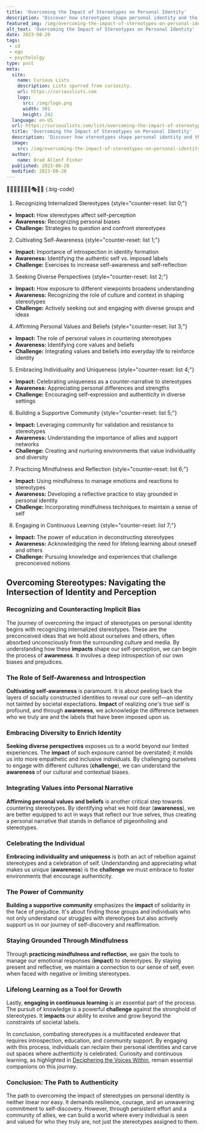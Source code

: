 ```yaml
---
title: 'Overcoming the Impact of Stereotypes on Personal Identity'
description: 'Discover how stereotypes shape personal identity and the strategies to overcome their impact. A curious exploration into breaking free from societal labels.'
featured_img: /img/overcoming-the-impact-of-stereotypes-on-personal-identity.webp
alt_text: 'Overcoming the Impact of Stereotypes on Personal Identity'
date: 2023-08-28
tags:
 - id
 - ego
 - psychololgy
type: post
meta:
  site:
    name: Curious Lists
    description: Lists spurred from curiosity.
    url: https://curiouslists.com
    logo:
      src: /img/logo.png
      width: 301
      height: 242
  language: en-US
  url: https://curiouslists.com/list/overcoming-the-impact-of-stereotypes-on-personal-identity
  title: 'Overcoming the Impact of Stereotypes on Personal Identity'
  description: 'Discover how stereotypes shape personal identity and the strategies to overcome their impact. A curious exploration into breaking free from societal labels.'
  image:
    src: /img/overcoming-the-impact-of-stereotypes-on-personal-identity.webp
  author:
    name: Brad Allenf Fisher
  published: 2023-08-28
  modified: 2023-08-28
---
```



🧠🔗🌐🤔✨👤💭🎭🔎🚫 {.big-code}

1. Recognizing Internalized Stereotypes {style="counter-reset: list 0;"}
  - **Impact:** How stereotypes affect self-perception
  - **Awareness:** Recognizing personal biases
  - **Challenge:** Strategies to question and confront stereotypes

2. Cultivating Self-Awareness {style="counter-reset: list 1;"}
  - **Impact:** Importance of introspection in identity formation
  - **Awareness:** Identifying the authentic self vs. imposed labels
  - **Challenge:** Exercises to increase self-awareness and self-reflection

3. Seeking Diverse Perspectives {style="counter-reset: list 2;"}
  - **Impact:** How exposure to different viewpoints broadens understanding
  - **Awareness:** Recognizing the role of culture and context in shaping stereotypes
  - **Challenge:** Actively seeking out and engaging with diverse groups and ideas

4. Affirming Personal Values and Beliefs {style="counter-reset: list 3;"}
  - **Impact:** The role of personal values in countering stereotypes
  - **Awareness:** Identifying core values and beliefs
  - **Challenge:** Integrating values and beliefs into everyday life to reinforce identity

5. Embracing Individuality and Uniqueness {style="counter-reset: list 4;"}
  - **Impact:** Celebrating uniqueness as a counter-narrative to stereotypes
  - **Awareness:** Appreciating personal differences and strengths
  - **Challenge:** Encouraging self-expression and authenticity in diverse settings

6. Building a Supportive Community {style="counter-reset: list 5;"}
  - **Impact:** Leveraging community for validation and resistance to stereotypes
  - **Awareness:** Understanding the importance of allies and support networks
  - **Challenge:** Creating and nurturing environments that value individuality and diversity

7. Practicing Mindfulness and Reflection {style="counter-reset: list 6;"}
  - **Impact:** Using mindfulness to manage emotions and reactions to stereotypes
  - **Awareness:** Developing a reflective practice to stay grounded in personal identity
  - **Challenge:** Incorporating mindfulness techniques to maintain a sense of self

8. Engaging in Continuous Learning {style="counter-reset: list 7;"}
  - **Impact:** The power of education in deconstructing stereotypes
  - **Awareness:** Acknowledging the need for lifelong learning about oneself and others
  - **Challenge:** Pursuing knowledge and experiences that challenge preconceived notions


## Overcoming Stereotypes: Navigating the Intersection of Identity and Perception

### Recognizing and Counteracting Implicit Bias

The journey of overcoming the impact of stereotypes on personal identity begins with recognizing internalized stereotypes. These are the preconceived ideas that we hold about ourselves and others, often absorbed unconsciously from the surrounding culture and media. By understanding how these **impacts** shape our self-perception, we can begin the process of **awareness**. It involves a deep introspection of our own biases and prejudices.

### The Role of Self-Awareness and Introspection

**Cultivating self-awareness** is paramount. It is about peeling back the layers of socially constructed identities to reveal our core self—an identity not tainted by societal expectations. **Impact** of realizing one's true self is profound, and through **awareness**, we acknowledge the difference between who we truly are and the labels that have been imposed upon us.

### Embracing Diversity to Enrich Identity

**Seeking diverse perspectives** exposes us to a world beyond our limited experiences. The **impact** of such exposure cannot be overstated; it molds us into more empathetic and inclusive individuals. By challenging ourselves to engage with different cultures (**challenge**), we can understand the **awareness** of our cultural and contextual biases.

### Integrating Values into Personal Narrative

**Affirming personal values and beliefs** is another critical step towards countering stereotypes. By identifying what we hold dear (**awareness**), we are better equipped to act in ways that reflect our true selves, thus creating a personal narrative that stands in defiance of pigeonholing and stereotypes.

### Celebrating the Individual

**Embracing individuality and uniqueness** is both an act of rebellion against stereotypes and a celebration of self. Understanding and appreciating what makes us unique (**awareness**) is the **challenge** we must embrace to foster environments that encourage authenticity.

### The Power of Community

**Building a supportive community** emphasizes the **impact** of solidarity in the face of prejudice. It's about finding those groups and individuals who not only understand our struggles with stereotypes but also actively support us in our journey of self-discovery and reaffirmation.

### Staying Grounded Through Mindfulness

Through **practicing mindfulness and reflection**, we gain the tools to manage our emotional responses (**impact**) to stereotypes. By staying present and reflective, we maintain a connection to our sense of self, even when faced with negative or limiting stereotypes.

### Lifelong Learning as a Tool for Growth

Lastly, **engaging in continuous learning** is an essential part of the process. The pursuit of knowledge is a powerful **challenge** against the stronghold of stereotypes. It **impacts** our ability to evolve and grow beyond the constraints of societal labels.

In conclusion, combating stereotypes is a multifaceted endeavor that requires introspection, education, and community support. By engaging with this process, individuals can reclaim their personal identities and carve out spaces where authenticity is celebrated. Curiosity and continuous learning, as highlighted in [Deciphering the Voices Within](https://curiouslists.com/list/inner-voice-vs-intuition-deciphering-the-voices-within), remain essential companions on this journey.

### Conclusion: The Path to Authenticity

The path to overcoming the impact of stereotypes on personal identity is neither linear nor easy. It demands resilience, courage, and an unwavering commitment to self-discovery. However, through persistent effort and a community of allies, we can build a world where every individual is seen and valued for who they truly are, not just the stereotypes assigned to them.